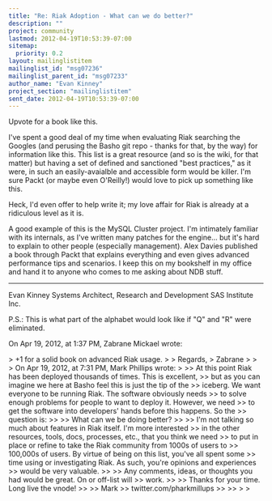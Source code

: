 ```yaml
---
title: "Re: Riak Adoption - What can we do better?"
description: ""
project: community
lastmod: 2012-04-19T10:53:39-07:00
sitemap:
  priority: 0.2
layout: mailinglistitem
mailinglist_id: "msg07236"
mailinglist_parent_id: "msg07233"
author_name: "Evan Kinney"
project_section: "mailinglistitem"
sent_date: 2012-04-19T10:53:39-07:00
---
```



Upvote for a book like this. 

I've spent a good deal of my time when evaluating Riak searching the Googles 
(and perusing the Basho git repo - thanks for that, by the way) for information 
like this. This list is a great resource (and so is the wiki, for that matter) 
but having a set of defined and sanctioned "best practices," as it were, in 
such an easily-avaialble and accessible form would be killer. I'm sure Packt 
(or maybe even O'Reilly!) would love to pick up something like this.

Heck, I'd even offer to help write it; my love affair for Riak is already at a 
ridiculous level as it is.

A good example of this is the MySQL Cluster project. I'm intimately familiar 
with its internals, as I've written many patches for the engine... but it's 
hard to explain to other people (especially management). Alex Davies published 
a book through Packt that explains everything and even gives advanced 
performance tips and scenarios. I keep this on my bookshelf in my office and 
hand it to anyone who comes to me asking about NDB stuff.


---
Evan Kinney
Systems Architect, Research and Development
SAS Institute Inc.

P.S.: This is what part of the alphabet would look like
 if "Q" and "R" were eliminated.


On Apr 19, 2012, at 1:37 PM, Zabrane Mickael wrote:

&gt; +1 for a solid book on advanced Riak usage.
&gt; 
&gt; Regards,
&gt; Zabrane
&gt; 
&gt; 
&gt; On Apr 19, 2012, at 7:31 PM, Mark Phillips wrote:
&gt; 
&gt;&gt; At this point Riak has been deployed thousands of times. This is excellent, 
&gt;&gt; but as you can imagine we here at Basho feel this is just the tip of the 
&gt;&gt; iceberg. We want everyone to be running Riak. The software obviously needs 
&gt;&gt; to solve enough problems for people to want to deploy it. However, we need 
&gt;&gt; to get the software into developers' hands before this happens. So the 
&gt;&gt; question is:
&gt;&gt; 
&gt;&gt; What can we be doing better?
&gt;&gt; 
&gt;&gt; I'm not talking so much about features in Riak itself. I'm more interested 
&gt;&gt; in the other resources, tools, docs, processes, etc., that you think we need 
&gt;&gt; to put in place or refine to take the Riak community from 1000s of users to 
&gt;&gt; 100,000s of users. By virtue of being on this list, you've all spent some 
&gt;&gt; time using or investigating Riak. As such, you're opinions and experiences 
&gt;&gt; would be very valuable.
&gt;&gt; 
&gt;&gt; Any comments, ideas, or thoughts you had would be great. On or off-list will 
&gt;&gt; work. 
&gt;&gt; 
&gt;&gt; Thanks for your time. Long live the vnode!
&gt;&gt; 
&gt;&gt; Mark 
&gt;&gt; twitter.com/pharkmillups
&gt;&gt; 
&gt;&gt; 
&gt; 
&gt; 

